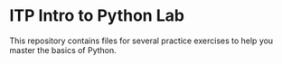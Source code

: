 # ITP Intro to Python Lab

This repository contains files for several practice exercises to help you master the basics of Python.
